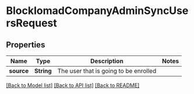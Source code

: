 # BlockIomadCompanyAdminSyncUsersRequest

## Properties

Name | Type | Description | Notes
------------ | ------------- | ------------- | -------------
**source** | **String** | The user that is going to be enrolled | 

[[Back to Model list]](../README.md#documentation-for-models) [[Back to API list]](../README.md#documentation-for-api-endpoints) [[Back to README]](../README.md)



